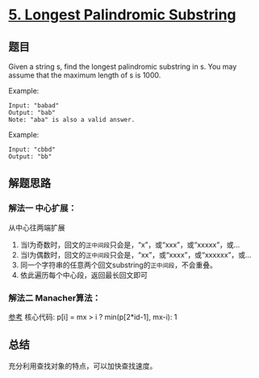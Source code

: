 # [5. Longest Palindromic Substring](https://leetcode.com/problems/longest-palindromic-substring/)

## 题目

Given a string s, find the longest palindromic substring in s. You may assume that the maximum length of s is 1000.

Example:

```
Input: "babad"
Output: "bab"
Note: "aba" is also a valid answer.
```

Example:

```
Input: "cbbd"
Output: "bb"
```

## 解题思路

### 解法一 中心扩展：

从中心往两端扩展

1. 当l为奇数时，回文的`正中间段`只会是，“x”，或“xxx”，或“xxxxx”，或...
2. 当l为偶数时，回文的`正中间段`只会是，“xx”，或“xxxx”，或“xxxxxx”，或...
3. 同一个字符串的任意两个回文substring的`正中间段`，不会重叠。
4. 依此遍历每个中心段，返回最长回文即可

### 解法二 Manacher算法：

[参考](https://www.cnblogs.com/grandyang/p/4475985.html)
核心代码:
p[i] = mx > i ? min(p[2*id-1], mx-i): 1

## 总结

充分利用查找对象的特点，可以加快查找速度。
